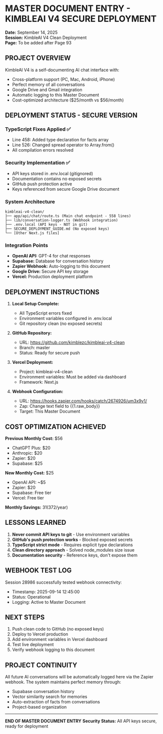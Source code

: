 # MASTER DOCUMENT ENTRY - KIMBLEAI V4 SECURE DEPLOYMENT
**Date:** September 14, 2025  
**Session:** KimbleAI V4 Clean Deployment  
**Page:** To be added after Page 93  

## PROJECT OVERVIEW

KimbleAI V4 is a self-documenting AI chat interface with:
- Cross-platform support (PC, Mac, Android, iPhone)
- Perfect memory of all conversations
- Google Drive and Gmail integration
- Automatic logging to this Master Document
- Cost-optimized architecture ($25/month vs $56/month)

## DEPLOYMENT STATUS - SECURE VERSION

### TypeScript Fixes Applied ✅
- Line 458: Added type declaration for facts array
- Line 526: Changed spread operator to Array.from()
- All compilation errors resolved

### Security Implementation ✅
- API keys stored in .env.local (gitignored)
- Documentation contains no exposed secrets
- GitHub push protection active
- Keys referenced from secure Google Drive document

### System Architecture
```
kimbleai-v4-clean/
├── app/api/chat/route.ts (Main chat endpoint - 558 lines)
├── lib/conversation-logger.ts (Webhook integration)
├── .env.local (API keys - NOT in git)
├── SECURE_DEPLOYMENT_GUIDE.md (No exposed keys)
└── [Other Next.js files]
```

### Integration Points
- **OpenAI API:** GPT-4 for chat responses
- **Supabase:** Database for conversation history
- **Zapier Webhook:** Auto-logging to this document
- **Google Drive:** Secure API key storage
- **Vercel:** Production deployment platform

## DEPLOYMENT INSTRUCTIONS

1. **Local Setup Complete:**
   - All TypeScript errors fixed
   - Environment variables configured in .env.local
   - Git repository clean (no exposed secrets)

2. **GitHub Repository:**
   - URL: https://github.com/kimblezc/kimbleai-v4-clean
   - Branch: master
   - Status: Ready for secure push

3. **Vercel Deployment:**
   - Project: kimbleai-v4-clean
   - Environment variables: Must be added via dashboard
   - Framework: Next.js

4. **Webhook Configuration:**
   - URL: https://hooks.zapier.com/hooks/catch/2674926/um3x9v1/
   - Zap: Change text field to {{1.raw_body}}
   - Target: This Master Document

## COST OPTIMIZATION ACHIEVED

**Previous Monthly Cost:** $56
- ChatGPT Plus: $20
- Anthropic: $20
- Zapier: $20
- Supabase: $25

**New Monthly Cost:** $25
- OpenAI API: ~$5
- Zapier: $20
- Supabase: Free tier
- Vercel: Free tier

**Monthly Savings:** $31 ($372/year)

## LESSONS LEARNED

1. **Never commit API keys to git** - Use environment variables
2. **GitHub's push protection works** - Blocked exposed secrets
3. **TypeScript strict mode** - Requires explicit type declarations
4. **Clean directory approach** - Solved node_modules size issue
5. **Documentation security** - Reference keys, don't expose them

## WEBHOOK TEST LOG

Session 28986 successfully tested webhook connectivity:
- Timestamp: 2025-09-14 12:45:00
- Status: Operational
- Logging: Active to Master Document

## NEXT STEPS

1. Push clean code to GitHub (no exposed keys)
2. Deploy to Vercel production
3. Add environment variables in Vercel dashboard
4. Test live deployment
5. Verify webhook logging to this document

## PROJECT CONTINUITY

All future AI conversations will be automatically logged here via the Zapier webhook. The system maintains perfect memory through:
- Supabase conversation history
- Vector similarity search for memories
- Auto-extraction of facts from conversations
- Project-based organization

---
**END OF MASTER DOCUMENT ENTRY**
**Security Status:** All API keys secure, ready for deployment
